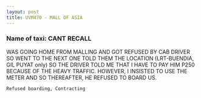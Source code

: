 ```yaml
---
layout: post
title: UVM470 - MALL OF ASIA
---
```


### Name of taxi: CANT RECALL

WAS GOING HOME FROM MALLING AND GOT REFUSED BY CAB DRIVER SO WENT TO THE NEXT ONE TOLD THEM THE LOCATION (LRT-BUENDIA, GIL PUYAT only) SO THE DRIVER TOLD ME THAT I HAVE TO PAY HIM P250 BECAUSE OF THE HEAVY TRAFFIC. HOWEVER, I INSISTED TO USE THE METER AND SO THEREAFTER, HE REFUSED TO BOARD US.

```Refused boarding, Contracting```
